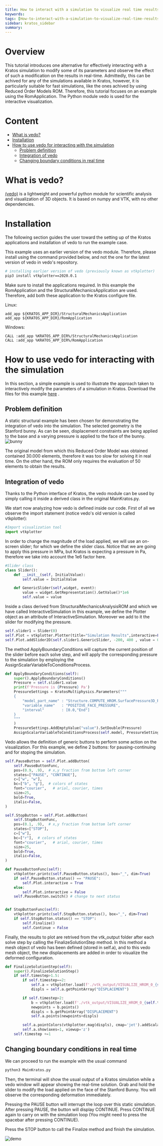 ```yaml
---
title: How to interact with a simulation to visualize real time results
keywords: 
tags: [How-to-interact-with-a-simulation-to-visualize-real-time-results.md]
sidebar: kratos_sidebar
summary: 
---
```


# Overview
This tutorial introduces one alternative for effectively interacting with a Kratos simulation to modify some of its parameters and observe the effect of such a modification on the results in real-time. Admittedly, this can be achived for any of the simulations available in Kratos, however, it is particularly suitable for fast simulations, like the ones achived by using Reduced Order Models ROM. Therefore, this tutorial focuses on an example using the RomApplication. The Python module vedo is used for the interactive visualization.

# Content
* [What is vedo?][what]
* [Installation][how-to-install]
* [How to use vedo for interacting with the simulation][how-to-use]
	* [Problem definition][problem-def]
	* [Integration of vedo][integration-vedo]
	* [Changing boundary conditions in real time][bc]



[what]: https://github.com/KratosMultiphysics/Kratos/wiki/How-to-interact-with-a-simulation-to-visualize-real-time-results#what-is-vedo
[how-to-install]://github.com/KratosMultiphysics/Kratos/wiki/How-to-interact-with-a-simulation-to-visualize-real-time-results#installation
[how-to-use]://github.com/KratosMultiphysics/Kratos/wiki/How-to-interact-with-a-simulation-to-visualize-real-time-results#installation
[problem-def]://github.com/KratosMultiphysics/Kratos/wiki/How-to-interact-with-a-simulation-to-visualize-real-time-results#problem-definition
[integration-vedo]://github.com/KratosMultiphysics/Kratos/wiki/How-to-interact-with-a-simulation-to-visualize-real-time-results#integration-of-vedo
[bc]://github.com/KratosMultiphysics/Kratos/wiki/How-to-interact-with-a-simulation-to-visualize-real-time-results#changing-boundary-conditions-in-real-time


# What is vedo?
[(vedo)](https://github.com/marcomusy/vedo) is a lightweight and powerful python module for scientific analysis and visualization of 3D objects. It is based on numpy and VTK, with no other dependencies.



# Installation
The following section guides the user toward the setting up of the Kratos applications and installation of vedo to run the example case. 

This example uses an earlier version of the vedo module. Therefore, please install using the command provided below, and not the one for the latest version of vedo in vedo's repository. 

```sh
# installing earlier version of vedo (previously known as vtkplotter)
pip3 install vtkplotter==2020.0.1
```

Make sure to install the applications required. In this example the RomApplication and the StructuralMechanicsApplication are used. Therefore, add both these application to the Kratos configure file. 

Linux:
```shell
add_app ${KRATOS_APP_DIR}/StructuralMechanicsApplication
add_app ${KRATOS_APP_DIR}/RomApplication

```

Windows:
```shell
CALL :add_app %KRATOS_APP_DIR%/StructuralMechanicsApplication
CALL :add_app %KRATOS_APP_DIR%/RomApplication
```


# How to use vedo for interacting with the simulation

In this section, a simple example is used to illustrate the approach taken to interactively modify the parameters of a simulation in Kratos. Download the files for this example [here](https://github.com/KratosMultiphysics/Documentation/tree/master/Wiki_files/How_to_interact_with_a_simulation_to_visualize_results_in_real_time/RealTimeInteractionWithVedo) .

## Problem definition

A static structural example has been chosen for demonstrating the integration of vedo into the simulation. The selected geometry is the Stanford bunny. As can be seen, displacement constraints are being applied to the base and a varying pressure is applied to the face of the bunny. ![bunny]



The original model from which this Reduced Order Model was obtained contained 30.000 elements, therefore it was too slow for solving it in real time. On the other hand, the ROM only requires the evaluation of 50 elements to obtain the results.

## Integration of vedo

Thanks to the Python interface of Kratos, the vedo module can be used by simply calling it inside a derived class in the original MainKratos.py.

We start now analyzing how vedo is defined inside our code. First of all we observe the import statement (notice vedo's old version is called vtkplotter):


```python
#Import visualization tool
import vtkplotter
```

In order to change the magnitude of the load applied, we will use an on-screen slider; for which we define the slider class. Notice that we are going to apply this pressure in MPa, but Kratos is expecting a pressure in Pa, therefore we take into account the 1e6 factor here.

```python
#Slider class
class Slider():
    def __init__(self, InitialValue):
        self.value = InitialValue

    def GenericSlider(self,widget, event):
        value = widget.GetRepresentation().GetValue()*1e6
        self.value = value
```


Inside a class derived from StructuralMechanicsAnalysisROM and which we have called InteractiveSimulation in this example, we define the Plotter object as an attribute of InteractiveSimulation. Moreover we add to it the slider for modifying the pressure.

```python
self.slider1 = Slider(0)
self.Plot = vtkplotter.Plotter(title="Simulation Results",interactive=False)
self.Plot.addSlider2D(self.slider1.GenericSlider, -200, 400 , value = 0, pos=3, title="Pressure (MPa)")
```

The method ApplyBoundaryConditions will capture the current position of the slider before each solve step, and will apply the corresponding pressure to the simulation by employing the AssignScalarVariableToConditionsProcess.

```python
def ApplyBoundaryConditions(self):
    super().ApplyBoundaryConditions()
    Pressure = self.slider1.value
    print(f'Pressure is {Pressure} Pa')
    PressureSettings = KratosMultiphysics.Parameters("""
    {
        "model_part_name" : "Structure.COMPUTE_HROM.SurfacePressure3D_Pressure_on_surfaces_Auto4",
        "variable_name"   : "POSITIVE_FACE_PRESSURE",
        "interval"        : [0.0,"End"]
    }
    """
    )
    PressureSettings.AddEmptyValue("value").SetDouble(Pressure)
    AssignScalarVariableToConditionsProcess(self.model, PressureSettings).ExecuteInitializeSolutionStep()
```

Vedo allows the definition of generic buttons to perform some action on the visualization. For this example, we define 2 buttons: for pausing-continuing and for stoping the simulation.

```python
self.PauseButton = self.Plot.addButton(
    self.PauseButtonFunc,
    pos=(0.9, .9),  # x,y fraction from bottom left corner
    states=["PAUSE", "CONTINUE"],
    c=["w", "w"],
    bc=["b", "g"],  # colors of states
    font="courier",   # arial, courier, times
    size=25,
    bold=True,
    italic=False,
)

self.StopButton = self.Plot.addButton(
    self.StopButtonFunc,
    pos=(0.1, .9),  # x,y fraction from bottom left corner
    states=["STOP"],
    c=["w"],
    bc=["r"],  # colors of states
    font="courier",   # arial, courier, times
    size=25,
    bold=True,
    italic=False,
)

def PauseButtonFunc(self):
    vtkplotter.printc(self.PauseButton.status(), box="_", dim=True)
    if self.PauseButton.status() == "PAUSE":
        self.Plot.interactive = True
    else:
        self.Plot.interactive = False
    self.PauseButton.switch() # change to next status


def StopButtonFunc(self):
    vtkplotter.printc(self.StopButton.status(), box="_", dim=True)
    if self.StopButton.status() == "STOP":
        self.Finalize()
        self.Continue = False
```

Finally, the results to plot are retrived from the vtk_output folder after each solve step by calling the FinalizeSolutionStep method. In this method a mesh object of vedo has been defined (stored in self.a), and to this vedo mesh object, the new displacements are added in order to visualize the deformed configuration.  

```python
def FinalizeSolutionStep(self):
    super().FinalizeSolutionStep()
    if self.timestep>1.5:
        if self.timestep==2:
            self.a = vtkplotter.load(f'./vtk_output/VISUALIZE_HROM_0_{self.timestep}.vtk')
            displs = self.a.getPointArray("DISPLACEMENT")

        if self.timestep>2:
            b = vtkplotter.load(f'./vtk_output/VISUALIZE_HROM_0_{self.timestep}.vtk')
            newpoints = b.points()
            displs = b.getPointArray("DISPLACEMENT")
            self.a.points(newpoints+displs)

        self.a.pointColors(vtkplotter.mag(displs), cmap='jet').addScalarBar(vmin = 0, vmax = 0.009)
        self.a.show(axes=1, viewup='z')
    self.timestep +=1
```


## Changing boundary conditions in real time

We can proceed to run the example with the usual command

```sh 
python3 MainKratos.py
```

Then, the terminal will show the usual output of a Kratos simulation while a vedo window will appear showing the real-time solution. Grab and hold the slider to modify the load applied on the face of the Stanford Bunny. You will observe the corresponding deformation immediately.
 

Pressing the PAUSE button will interrupt the loop over this static simulation. After pressing PAUSE, the button will display CONTINUE. Press CONTINUE again to carry on with the simulation loop (You might need to press the spacebar after pressing CONTINUE).

Press the STOP button to call the Finalize method and finish the simulation. 

![demo]


[bunny]:https://raw.githubusercontent.com/KratosMultiphysics/Documentation/master/Wiki_files/How_to_interact_with_a_simulation_to_visualize_results_in_real_time/BunnyWithBC.png

[demo]:https://raw.githubusercontent.com/KratosMultiphysics/Documentation/master/Wiki_files/How_to_interact_with_a_simulation_to_visualize_results_in_real_time/Demo.gif


